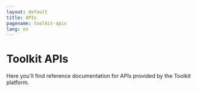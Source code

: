 ```yaml
---
layout: default
title: APIs
pagename: toolkit-apis
lang: en
---
```


# Toolkit APIs

Here you'll find reference documentation for APIs provided by the Toolkit platform.
